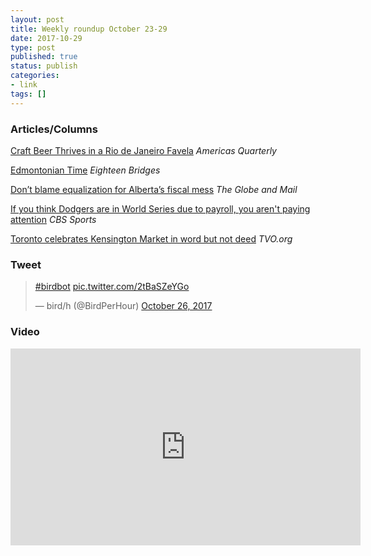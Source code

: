 ```yaml
---
layout: post
title: Weekly roundup October 23-29
date: 2017-10-29
type: post
published: true
status: publish
categories:
- link
tags: []
---
```


### Articles/Columns

[Craft Beer Thrives in a Rio de Janeiro Favela](https://americasquarterly.org/content/craft-beer-thrives-rio-de-janeiro-favelas "Craft Beer Thrives in a Rio de Janeiro Favela. By Jill Langlois") *Americas Quarterly*

[Edmontonian Time](https://eighteenbridges.com/story/edmontonian-time-rollie-pemberton-essay/ "Edmontonian Time. By Rollie Pemberton") *Eighteen Bridges*

[Don’t blame equalization for Alberta’s fiscal mess](https://beta.theglobeandmail.com/opinion/dont-blame-equalization-for-albertas-fiscal-mess/article36680619/ "Don’t blame equalization for Alberta’s fiscal mess. By Trevor Tombe") *The Globe and Mail*

[If you think Dodgers are in World Series due to payroll, you aren't paying attention](https://www.cbssports.com/mlb/news/if-you-think-dodgers-are-in-world-series-due-to-payroll-you-arent-paying-attention/ "If you think Dodgers are in World Series due to payroll, you aren't paying attention. By Jonah Keri") *CBS Sports*

[Toronto celebrates Kensington Market in word but not deed](https://tvo.org/article/current-affairs/the-next-ontario/toronto-celebrates-kensington-market-in-word-but-not-deed "Toronto celebrates Kensington Market in word but not deed. By John Michael McGrath") *TVO.org*

### Tweet

<blockquote class="twitter-tweet" data-lang="en"><p lang="und" dir="ltr"><a href="https://twitter.com/hashtag/birdbot?src=hash&amp;ref_src=twsrc%5Etfw">#birdbot</a> <a href="https://t.co/2tBaSZeYGo">pic.twitter.com/2tBaSZeYGo</a></p>&mdash; bird/h (@BirdPerHour) <a href="https://twitter.com/BirdPerHour/status/923550297989017604?ref_src=twsrc%5Etfw">October 26, 2017</a></blockquote> <script async src="https://platform.twitter.com/widgets.js" charset="utf-8"></script> 


### Video

<iframe width="560" height="315" src="https://www.youtube-nocookie.com/embed/8E2z9YouMfM?rel=0" frameborder="0" allowfullscreen></iframe>